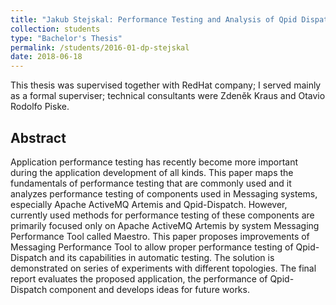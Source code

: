 ```yaml
---
title: "Jakub Stejskal: Performance Testing and Analysis of Qpid Dispatch Router"
collection: students
type: "Bachelor's Thesis"
permalink: /students/2016-01-dp-stejskal
date: 2018-06-18
---
```


This thesis was supervised together with RedHat company; I served mainly as a formal superviser;
technical consultants were Zdeněk Kraus and Otavio Rodolfo Piske.

## Abstract

Application performance testing has recently become more important during the application development of all kinds. This paper maps the fundamentals of performance testing that are commonly used and it analyzes performance testing of components used in Messaging systems, especially Apache ActiveMQ Artemis and Qpid-Dispatch. However, currently used methods for performance testing of these components are primarily focused only on Apache ActiveMQ Artemis by system Messaging Performance Tool called Maestro. This paper proposes improvements of Messaging Performance Tool to allow proper performance testing of Qpid-Dispatch and its capabilities in automatic testing. The solution is demonstrated on series of experiments with different topologies. The final report evaluates the proposed application, the performance of Qpid-Dispatch component and develops ideas for future works.

